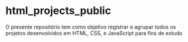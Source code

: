 # html_projects_public
O presente repositório tem como objetivo registrar e agrupar todos os projetos desenvolvidos em HTML, CSS, e JavaScript para fins de estudo
